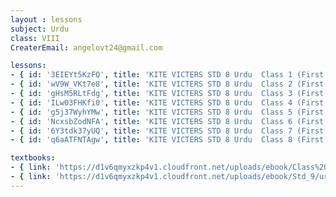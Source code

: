 ```yaml
--- 
layout : lessons 
subject: Urdu 
class: VIII
CreaterEmail: angelovt24@gmail.com

lessons: 
- { id: '3EIEYt5KzFQ', title: 'KITE VICTERS STD 8 Urdu  Class 1 (First Bell-ഫസ്റ്റ് ബെല്‍)' }
- { id: 'wV9W_VKt7e8', title: 'KITE VICTERS STD 8 Urdu  Class 2 (First Bell-ഫസ്റ്റ് ബെല്‍)' }
- { id: 'gHsM5RLtFdg', title: 'KITE VICTERS STD 8 Urdu  Class 3 (First Bell-ഫസ്റ്റ് ബെല്‍)' }
- { id: 'ILw03FHKfi0', title: 'KITE VICTERS STD 8 Urdu  Class 4 (First Bell-ഫസ്റ്റ് ബെല്‍)' }
- { id: 'g5j37WyhYMw', title: 'KITE VICTERS STD 8 Urdu  Class 5 (First Bell-ഫസ്റ്റ് ബെല്‍)' }
- { id: 'NcxsbZodNFA', title: 'KITE VICTERS STD 8 Urdu  Class 6 (First Bell-ഫസ്റ്റ് ബെല്‍)' }
- { id: '6Y3tdk37yUQ', title: 'KITE VICTERS STD 8 Urdu  Class 7 (First Bell-ഫസ്റ്റ് ബെല്‍)' }
- { id: 'q6aATFNTAgw', title: 'KITE VICTERS STD 8 Urdu  Class 8 (First Bell-ഫസ്റ്റ് ബെല്‍)' }

textbooks:
- { link: 'https://d1v6qmyxzkp4v1.cloudfront.net/uploads/ebook/Class%209/Urdu%20Std_IX_Vol_1/Urdu%20Std_IX_Vol_1.pdf', title: 'Urdu Part -1' , medium: 'Malayalam' }
- { link: 'https://d1v6qmyxzkp4v1.cloudfront.net/uploads/ebook/Std_9/urdu%20vol%202/urdu%20vol%202.pdf', title: 'Urdu Part -2' , medium: 'Malayalam' }
--- 
```

